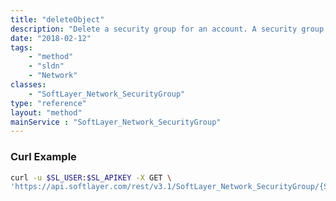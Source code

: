 ```yaml
---
title: "deleteObject"
description: "Delete a security group for an account. A security group cannot be deleted if any network components are attached or if the security group is a remote security group for a [SoftLayer_Network_SecurityGroup_Rule](/reference/datatypes/SoftLayer_Network_SecurityGroup_Rule). "
date: "2018-02-12"
tags:
    - "method"
    - "sldn"
    - "Network"
classes:
    - "SoftLayer_Network_SecurityGroup"
type: "reference"
layout: "method"
mainService : "SoftLayer_Network_SecurityGroup"
---
```


### Curl Example
```bash
curl -u $SL_USER:$SL_APIKEY -X GET \
'https://api.softlayer.com/rest/v3.1/SoftLayer_Network_SecurityGroup/{SoftLayer_Network_SecurityGroupID}/deleteObject'
```
